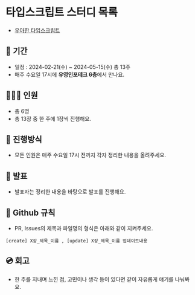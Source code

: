 # 타입스크립트 스터디 목록

- [우아한 타입스크립트](https://product.kyobobook.co.kr/detail/S000210716282)

## 📆 기간

- 일정 : 2024-02-21(수) ~ 2024-05-15(수) 총 13주
- 매주 수요일 17시에 **유영인포테크 6층**에서 만나요.

## 👨‍👩‍👦 인원

- 총 6명
- 총 13장 중 한 주에 1장씩 진행해요.

## 📜 진행방식

- 모든 인원은 매주 수요일 17시 전까지 각자 정리한 내용을 올려주세요.

## 🎤 발표

- 발표자는 정리한 내용을 바탕으로 발표를 진행해요.

## 🤝 Github 규칙

- PR, Issues의 제목과 파일명의 형식은 아래와 같이 지켜주세요.

```
[create] X장_제목_이름 , [update] X장_제목_이름 업데이트내용
```

## 💿 회고

- 한 주를 지내며 느낀 점, 고민이나 생각 등이 있다면 같이 자유롭게 얘기를 나눠봐요.
